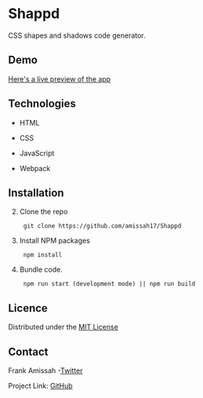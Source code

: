 # Shappd

CSS shapes and shadows code generator.

## Demo

[Here's a live preview of the app]()

## Technologies

- HTML

- CSS

- JavaScript

- Webpack

## Installation

2. Clone the repo 

        git clone https://github.com/amissah17/Shappd

3. Install NPM packages 

        npm install

4. Bundle code.

        npm run start (development mode) || npm run build


## Licence

Distributed under the [MIT License](LICENSE)

## Contact

Frank Amissah -[Twitter](https://twitter.com/amotabil8)

Project Link: [GitHub](https://github.com/amissah17/Shappd)